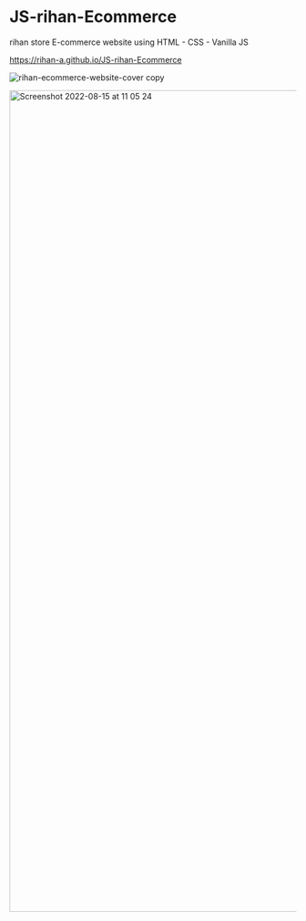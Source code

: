 # JS-rihan-Ecommerce
rihan store 
E-commerce website using HTML - CSS - Vanilla JS

https://rihan-a.github.io/JS-rihan-Ecommerce


![rihan-ecommerce-website-cover copy](https://user-images.githubusercontent.com/90706137/184608998-c382be63-e70b-4995-9236-c7055f0e541e.jpg)



<img width="1440" alt="Screenshot 2022-08-15 at 11 05 24" src="https://user-images.githubusercontent.com/90706137/186490167-1b3b46fc-dd32-4e54-833c-f64894c50466.png">

